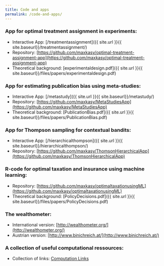 ```yaml
---
title: Code and apps
permalink: /code-and-apps/
---
```


### App for optimal treatment assignment in experiments:
* Interactive App: [/treatmentassignment]({{ site.url }}{{ site.baseurl}}/treatmentassignment/)
* Repository: [https://github.com/maxkasy/optimal-treatment-assignment-app](https://github.com/maxkasy/optimal-treatment-assignment-app)  
* Theoretical background: [experimentaldesign.pdf]({{ site.url }}{{ site.baseurl}}/files/papers/experimentaldesign.pdf) 


### App for estimating publication bias using meta-studies:
* Interactive App: [/metastudy]({{ site.url }}{{ site.baseurl}}/metastudy/)
* Repository: [https://github.com/maxkasy/MetaStudiesApp](https://github.com/maxkasy/MetaStudiesApp) 
* Theoretical background: [PublicationBias.pdf]({{ site.url }}{{ site.baseurl}}/files/papers/PublicationBias.pdf) 

### App for Thompson sampling for contextual bandits:
* Interactive App: [/hierarchicalthompson]({{ site.url }}{{ site.baseurl}}/hierarchicalthompson/)
* Repository: [https://github.com/maxkasy/ThomsonHierarchicalApp](https://github.com/maxkasy/ThomsonHierarchicalApp) 


### R-code for optimal taxation and insurance using machine learning:  
* Repository: [https://github.com/maxkasy/optimaltaxationusingML](https://github.com/maxkasy/optimaltaxationusingML)  
* Theoretical background: [PolicyDecisions.pdf]({{ site.url }}{{ site.baseurl}}/files/papers/PolicyDecisions.pdf) 


### The wealthometer:
* International version: [http://wealthometer.org/](http://wealthometer.org/)  
* Austrian version: [http://www.binichreich.at/](http://www.binichreich.at/)  

### A collection of useful computational ressources:
* Collection of links: [Computation Links](/home/computationlinks/)


